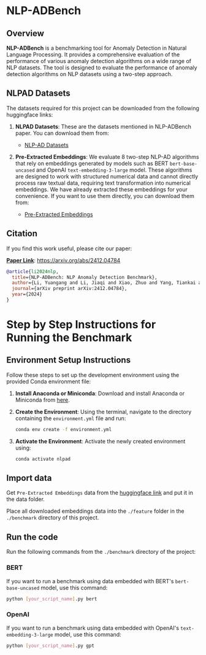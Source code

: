 # NLP-ADBench

## Overview

**NLP-ADBench** is a benchmarking tool for Anomaly Detection in Natural Language Processing. It provides a comprehensive evaluation of the performance of various anomaly detection algorithms on a wide range of NLP datasets. The tool is designed to evaluate the performance of anomaly detection algorithms on NLP datasets using a two-step approach. 


## NLPAD Datasets

The datasets required for this project can be downloaded from the following huggingface links:

1. **NLPAD Datasets**: These are the datasets mentioned in NLP-ADBench paper. You can download them from:

   - [NLP-AD Datasets](https://huggingface.co/datasets/kendx/NLP-ADBench/tree/main/datasets)

2. **Pre-Extracted Embeddings**: We evaluate 8 two-step NLP-AD algorithms that rely on embeddings generated by models such as BERT `bert-base-uncased` and OpenAI `text-embedding-3-large` model. These algorithms are designed to work with structured numerical data and cannot directly process raw textual data, requiring text transformation into numerical embeddings. We have already extracted these embeddings for your convenience. If you want to use them directly, you can download them from:

   - [Pre-Extracted Embeddings](https://huggingface.co/datasets/kendx/NLP-ADBench/tree/main/embeddings)

## Citation

If you find this work useful, please cite our paper:

[**Paper Link**](https://arxiv.org/abs/2412.04784): https://arxiv.org/abs/2412.04784

```bibtex
@article{li2024nlp,
  title={NLP-ADBench: NLP Anomaly Detection Benchmark},
  author={Li, Yuangang and Li, Jiaqi and Xiao, Zhuo and Yang, Tiankai and Nian, Yi and Hu, Xiyang and Zhao, Yue},
  journal={arXiv preprint arXiv:2412.04784},
  year={2024}
}
```


# Step by Step Instructions for Running the Benchmark

## Environment Setup Instructions

Follow these steps to set up the development environment using the provided Conda environment file:

1. **Install Anaconda or Miniconda**: 
   Download and install Anaconda or Miniconda from [here](https://docs.conda.io/en/latest/miniconda.html).

2. **Create the Environment**: 
   Using the terminal, navigate to the directory containing the `environment.yml` file and run:
   ```bash
   conda env create -f environment.yml
3. **Activate the Environment**: 
   Activate the newly created environment using:
   ```bash
   conda activate nlpad
   ```


## Import data

Get `Pre-Extracted Embeddings` data from the [huggingface link](https://huggingface.co/datasets/kendx/NLP-ADBench/tree/main/embeddings) and put it in the data folder.

Place all downloaded embeddings data into the `./feature` folder in the `./benchmark` directory of this project.

## Run the code
Run the following commands from the `./benchmark` directory of the project:
### BERT
If you want to run a benchmark using data embedded with BERT's `bert-base-uncased` model, use this command:
````bash
python [your_script_name].py bert
````

### OpenAI
If you want to run a benchmark using data embedded with OpenAI's `text-embedding-3-large` model, use this command:
````bash
python [your_script_name].py gpt
````

